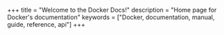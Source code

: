 +++
title = "Welcome to the Docker Docs!"
description = "Home page for Docker's documentation"
keywords = ["Docker, documentation, manual, guide, reference, api"]
+++
